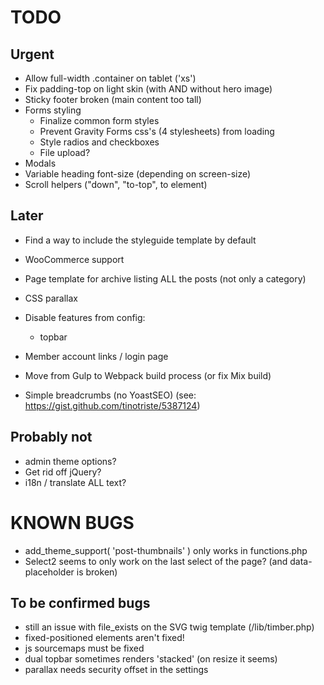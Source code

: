 # TODO

## Urgent

* Allow full-width .container on tablet ('xs')
* Fix padding-top on light skin (with AND without hero image)
* Sticky footer broken (main content too tall)
* Forms styling
  * Finalize common form styles
  * Prevent Gravity Forms css's (4 stylesheets) from loading
  * Style radios and checkboxes
  * File upload?
* Modals
* Variable heading font-size (depending on screen-size)
* Scroll helpers ("down", "to-top", to element)

## Later

* Find a way to include the styleguide template by default
* WooCommerce support
* Page template for archive listing ALL the posts (not only a category)
* CSS parallax
* Disable features from config:
  * topbar
* Member account links / login page
* Move from Gulp to Webpack build process (or fix Mix build)

* Simple breadcrumbs (no YoastSEO) (see: https://gist.github.com/tinotriste/5387124)

## Probably not

* admin theme options?
* Get rid off jQuery?
* i18n / translate ALL text?

# KNOWN BUGS

* add_theme_support( 'post-thumbnails' ) only works in functions.php
* Select2 seems to only work on the last select of the page? (and data-placeholder is broken)

## To be confirmed bugs

* still an issue with file_exists on the SVG twig template (/lib/timber.php)
* fixed-positioned elements aren't fixed!
* js sourcemaps must be fixed
* dual topbar sometimes renders 'stacked' (on resize it seems)
* parallax needs security offset in the settings
